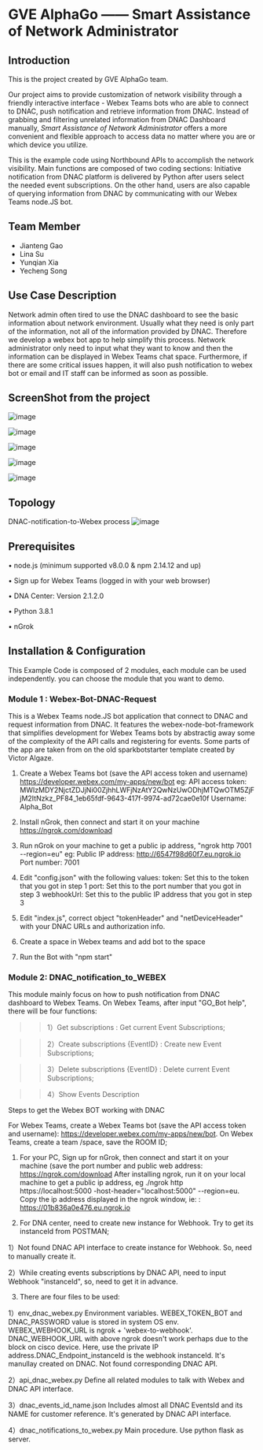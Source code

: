 # GVE AlphaGo —— Smart Assistance of Network Administrator

## Introduction

This is the project created by GVE AlphaGo team.

Our project aims to provide customization of network visibility through a friendly interactive interface - Webex Teams bots who are able to connect to DNAC, push notification and retrieve information from DNAC. Instead of grabbing and filtering unrelated information from DNAC Dashboard manually, *Smart Assistance of Network Administrator* offers a more convenient and flexible approach to access data no matter where you are or which device you utilize.

This is the example code using Northbound APIs to accomplish the network visibility. Main functions are composed of two coding sections: Initiative notification from DNAC platform is delivered by Python after users select the needed event subscriptions. On the other hand, users are also capable of querying information from DNAC by communicating with our Webex Teams node.JS bot.

## Team Member

- Jianteng Gao
- Lina Su
- Yunqian Xia
- Yecheng Song

## Use Case Description

Network admin often tired to use the DNAC dashboard to see the basic information about network environment. Usually what they need is only part of the information, not all of the information provided by DNAC. Therefore we develop a webex bot app to help simplify this process. Network administrator only need to input what they want to know and then the information can be displayed in Webex Teams chat space. Furthermore, if there are some critical issues happen, it will also push notification to webex bot or email and IT staff can be informed as soon as possible.

## ScreenShot from the project 
 
![image](https://github.com/GVE-AlphaGo/GVE-AlphaGo-Project/blob/main/images/Picture1.png)

![image](https://github.com/GVE-AlphaGo/GVE-AlphaGo-Project/blob/main/images/Picture2.png)

![image](https://github.com/GVE-AlphaGo/GVE-AlphaGo-Project/blob/main/images/Picture3.png)

![image](https://github.com/GVE-AlphaGo/GVE-AlphaGo-Project/blob/main/images/Picture4.png)

![image](https://github.com/GVE-AlphaGo/GVE-AlphaGo-Project/blob/main/images/Picture5.png)

## Topology 

DNAC-notification-to-Webex process
![image](https://github.com/GVE-AlphaGo/GVE-AlphaGo-Project/blob/main/images/Picture6.png)
 
 
## Prerequisites

•	 node.js (minimum supported v8.0.0 & npm 2.14.12 and up)

•	 Sign up for Webex Teams (logged in with your web browser)

•	DNA Center: Version 2.1.2.0

•	Python 3.8.1

•	nGrok

 
## Installation & Configuration 

This Example Code is composed of 2 modules, each module can be used independently. you can choose the module that you want to demo.

### Module 1 : Webex-Bot-DNAC-Request

This is a Webex Teams node.JS bot application that connect to DNAC and request information from DNAC. It features the webex-node-bot-framework that simplifies development for Webex Teams bots by abstractig away some of the complexity of the API calls and registering for events. Some parts of the app are taken from on the old sparkbotstarter template created by Victor Algaze.

1.	Create a Webex Teams bot (save the API access token and username) https://developer.webex.com/my-apps/new/bot eg: API access token: MWIzMDY2NjctZDJjNi00ZjhhLWFjNzAtY2QwNzUwODhjMTQwOTM5ZjFjM2ItNzkz_PF84_1eb65fdf-9643-417f-9974-ad72cae0e10f Username: Alpha_Bot

2.	Install nGrok, then connect and start it on your machine https://ngrok.com/download

3.	Run nGrok on your machine to get a public ip address, "ngrok http 7001 --region=eu" eg: Public IP address: http://6547f98d60f7.eu.ngrok.io Port number: 7001

4.	Edit "config.json" with the following values: token: Set this to the token that you got in step 1 port: Set this to the port number that you got in step 3 webhookUrl: Set this to the public IP address that you got in step 3

5.	Edit "index.js", correct object "tokenHeader" and "netDeviceHeader" with your DNAC URLs and authorization info.

6.	Create a space in Webex teams and add bot to the space

7.	Run the Bot with "npm start"

### Module 2:  DNAC_notification_to_WEBEX

This module mainly focus on how to push notification from DNAC dashboard to Webex Teams. 
On Webex Teams, after input "GO_Bot help", there will be four functions: 

>>1）Get subscriptions : Get current Event Subscriptions;

>>2）Create subscriptions {EventID} : Create new Event Subscriptions;

>>3）Delete subscriptions {EventID} : Delete current Event Subscriptions;

>>4）Show Events Description

Steps to get the Webex BOT working with DNAC

For Webex Teams, create a Webex Teams bot (save the API access token and username): https://developer.webex.com/my-apps/new/bot. 
On Webex Teams, create a team /space, save the ROOM ID;

1.	For your PC, Sign up for nGrok, then connect and start it on your machine (save the port number and public web address: https://ngrok.com/download After installing ngrok, run it on your local machine to get a public ip address, eg ./ngrok http https://localhost:5000 -host-header="localhost:5000" --region=eu. Copy the ip address displayed in the ngrok window, ie: : https://01b836a0e476.eu.ngrok.io

2.	For DNA center, need to create new instance for Webhook. Try to get its instanceId from POSTMAN;

 1）Not found DNAC API interface to create instance for Webhook. So, need to manually create it.

 2）While creating events subscriptions by DNAC API, need to input Webhook "instanceId", so, need to get it in advance.

3.	There are four files to be used:

 1）env_dnac_webex.py Environment variables. WEBEX_TOKEN_BOT and DNAC_PASSWORD value is stored in system OS env. WEBEX_WEBHOOK_URL is ngrok + 'webex-to-webhook'. DNAC_WEBHOOK_URL with above ngrok doesn't work perhaps due to the block on cisco device. Here, use the private IP address.DNAC_Endpoint_instanceId is the webhook instanceId. It's manullay created on DNAC. Not found corresponding DNAC API.

 2）api_dnac_webex.py Define all related modules to talk with Webex and DNAC API interface.

 3）dnac_events_id_name.json Includes almost all DNAC EventsId and its NAME for customer reference. It's generated by DNAC API interface.

 4）dnac_notifications_to_webex.py Main procedure. Use python flask as server.


